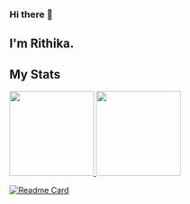 ### Hi there 👋

## I'm Rithika.


## My Stats
<p>
<a href="https://github.com/rithikasilva">
  <img height="150em" src="https://github-readme-stats.vercel.app/api?username=rithikasilva&show_icons=true&theme=onedark&count_private=true" />
  <img height="150em" src="https://github-readme-stats-eight-theta.vercel.app/api/top-langs/?username=rithikasilva&theme=onedark&layout=compact&exclude_lang=" />
</a>
</p>

[![Readme Card](https://github-readme-stats.vercel.app/api/pin/?username=rithikasilva&repo=project-list&theme=onedark)](https://github.com/rithikasilva/project-list)

<!--
**rithikasilva/rithikasilva** is a ✨ _special_ ✨ repository because its `README.md` (this file) appears on your GitHub profile.

Here are some ideas to get you started:

- 🔭 I’m currently working on ...
- 🌱 I’m currently learning ...
- 👯 I’m looking to collaborate on ...
- 🤔 I’m looking for help with ...
- 💬 Ask me about ...
- 📫 How to reach me: ...
- 😄 Pronouns: ...
- ⚡ Fun fact: ...
-->
